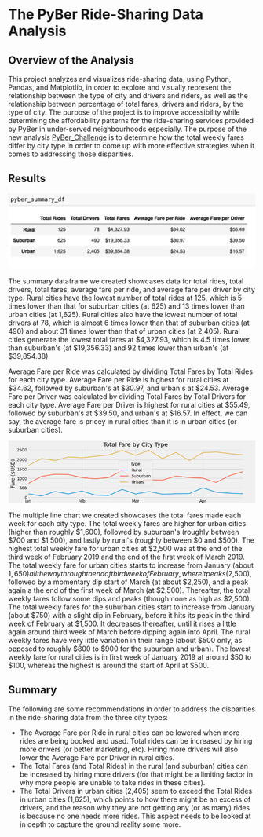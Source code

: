 # The PyBer Ride-Sharing Data Analysis

## Overview of the Analysis
This project analyzes and visualizes ride-sharing data, using Python, Pandas, and Matplotlib, in order to explore and visually represent the relationship between the type of city and drivers and riders, as well as the relationship between percentage of total fares, drivers and riders, by the type of city. The purpose of the project is to improve accessibility while determining the affordability patterns for the ride-sharing services provided by PyBer in under-served neighbourhoods especially. The purpose of the new analysis [PyBer_Challenge](https://github.com/SohaT7/PyBer_Analysis/blob/main/PyBer_Challenge.ipynb) is to determine how the total weekly fares differ by city type in order to come up with more effective strategies when it comes to addressing those disparities. 

## Results
![PyBer Summary DataFrame](https://github.com/SohaT7/PyBer_Analysis/blob/main/analysis/PyBer%20Summary%20DataFrame.png)

The summary dataframe we created showcases data for total rides, total drivers, total fares, average fare per ride, and average fare per driver by city type.
Rural cities have the lowest number of total rides at 125, which is 5 times lower than that for suburban cities (at 625) and 13 times lower than urban cities (at 1,625). Rural cities also have the lowest number of total drivers at 78, which is almost 6 times lower than that of suburban cities (at 490) and about 31 times lower than that of urban cities (at 2,405). Rural cities generate the lowest total fares at $4,327.93, which is 4.5 times lower than suburban's (at $19,356.33) and 92 times lower than urban's (at $39,854.38). 

Average Fare per Ride was calculated by dividing Total Fares by Total Rides for each city type. Average Fare per Ride is highest for rural cities at $34.62, followed by suburban's at $30.97, and urban's at $24.53. Average Fare per Driver was calculated by dividing Total Fares by Total Drivers for each city type. Average Fare per Driver is highest for rural cities at $55.49, followed by suburban's at $39.50, and urban's at $16.57. In effect, we can say, the average fare is pricey in rural cities than it is in urban cities (or suburban cities). 

![Multiple Line Chart](https://github.com/SohaT7/PyBer_Analysis/blob/main/analysis/Fig_TotalFareByCityType_Chart.png)

The multiple line chart we created showcases the total fares made each week for each city type. The total weekly fares are higher for urban cities (higher than roughly $1,600), followed by suburban's (roughly between $700 and $1,500), and lastly by rural's (roughly between $0 and $500). The highest total weekly fare for urban cities at $2,500 was at the end of the third week of February 2019 and the end of the first week of March 2019. The total weekly fare for urban cities starts to increase from January (about $1,650) all the way through to end of third week of February, where it peaks ($2,500), followed by a momentary dip start of March (at about $2,250), and a peak again a the end of the first week of March (at $2,500). Thereafter, the total weekly fares follow some dips and peaks (though none as high as $2,500). The total weekly fares for the suburban cities start to increase from January (about $750) with a slight dip in February, before it hits its peak in the third week of February at $1,500. It decreases thereafter, until it rises a little again around third week of March before dipping again into April. The rural weekly fares have very little variation in their range (about $500 only, as opposed to roughly $800 to $900 for the suburban and urban). The lowest weekly fare for rural cities is in first week of January 2019 at around $50 to $100, whereas the highest is around the start of April at $500.

## Summary
The following are some recommendations in order to address the disparities in the ride-sharing data from the three city types:
- The Average Fare per Ride in rural cities can be lowered when more rides are being booked and used. Total rides can be increased by hiring more drivers (or better marketing, etc). Hiring more drivers will also lower the Average Fare per Driver in rural cities. 
- The Total Fares (and Total Rides) in the rural (and suburban) cities can be increased by hiring more drivers (for that might be a limiting factor in why more people are unable to take rides in these cities).
- The Total Drivers in urban cities (2,405) seem to exceed the Total Rides in urban cities (1,625), which points to how there might be an excess of drivers, and the reason why they are not getting any (or as many) rides is because no one needs more rides. This aspect needs to be looked at in depth to capture the ground reality some more.
